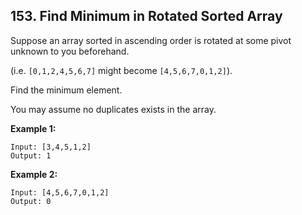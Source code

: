 ## 153. Find Minimum in Rotated Sorted Array

Suppose an array sorted in ascending order is rotated at some pivot unknown to you beforehand.

(i.e. `[0,1,2,4,5,6,7]` might become `[4,5,6,7,0,1,2]`).

Find the minimum element.

You may assume no duplicates exists in the array.

**Example 1:**

```
Input: [3,4,5,1,2]
Output: 1
```

**Example 2:**

```
Input: [4,5,6,7,0,1,2]
Output: 0
```
